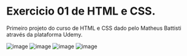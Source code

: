 # Exercicio 01 de HTML e CSS.
Primeiro projeto do curso de HTML e CSS dado pelo Matheus Battisti através da plataforma Udemy.

![image](https://user-images.githubusercontent.com/100818355/188043666-4c713547-7b8e-4a12-9b82-9e9ce02cfb72.png)
![image](https://user-images.githubusercontent.com/100818355/188043723-5fc02d57-5865-4db3-96f1-3d94659838ea.png)
![image](https://user-images.githubusercontent.com/100818355/188043779-2976c193-ce44-4095-979b-6f0f22ab250e.png)
![image](https://user-images.githubusercontent.com/100818355/188043815-75eb962c-307a-4db5-94e7-1aa4c967bc3f.png)
